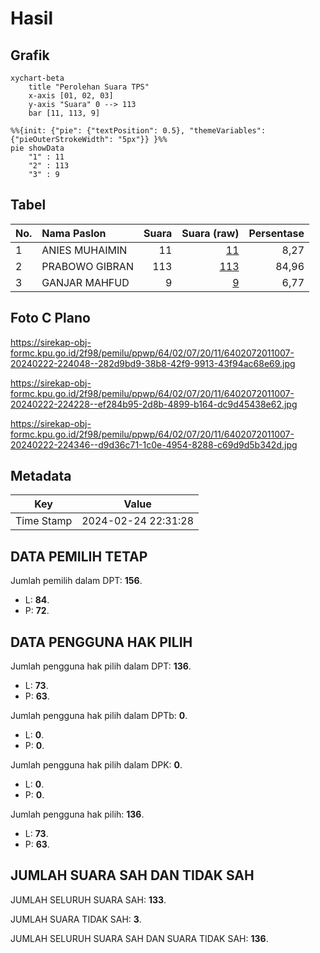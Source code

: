 # Hasil

## Grafik

```mermaid
xychart-beta
    title "Perolehan Suara TPS"
    x-axis [01, 02, 03]
    y-axis "Suara" 0 --> 113
    bar [11, 113, 9]
```

```mermaid
%%{init: {"pie": {"textPosition": 0.5}, "themeVariables": {"pieOuterStrokeWidth": "5px"}} }%%
pie showData
    "1" : 11
    "2" : 113
    "3" : 9
```

## Tabel

| No. | Nama Paslon    | Suara | Suara (raw) | Persentase |
|:--- |:-------------- | -----:| -----------:| ----------:|
| 1   | ANIES MUHAIMIN | 11    | [11][p-1]   | 8,27       |
| 2   | PRABOWO GIBRAN | 113   | [113][p-2]  | 84,96      |
| 3   | GANJAR MAHFUD  | 9     | [9][p-3]    | 6,77       |


[p-1]: https://github.com/gigit-pemilu/pemilu-2024-64-kalimantan-timur/blob/main/pilpres/hitung-suara/sub/64-kalimantan-timur/sub/02-kutai-kartanegara/sub/07-sebulu/sub/2011-sebulu-moderen/sub/007-tps/sub/paslon-1.txt
[p-2]: https://github.com/gigit-pemilu/pemilu-2024-64-kalimantan-timur/blob/main/pilpres/hitung-suara/sub/64-kalimantan-timur/sub/02-kutai-kartanegara/sub/07-sebulu/sub/2011-sebulu-moderen/sub/007-tps/sub/paslon-2.txt
[p-3]: https://github.com/gigit-pemilu/pemilu-2024-64-kalimantan-timur/blob/main/pilpres/hitung-suara/sub/64-kalimantan-timur/sub/02-kutai-kartanegara/sub/07-sebulu/sub/2011-sebulu-moderen/sub/007-tps/sub/paslon-3.txt

## Foto C Plano

https://sirekap-obj-formc.kpu.go.id/2f98/pemilu/ppwp/64/02/07/20/11/6402072011007-20240222-224048--282d9bd9-38b8-42f9-9913-43f94ac68e69.jpg

https://sirekap-obj-formc.kpu.go.id/2f98/pemilu/ppwp/64/02/07/20/11/6402072011007-20240222-224228--ef284b95-2d8b-4899-b164-dc9d45438e62.jpg

https://sirekap-obj-formc.kpu.go.id/2f98/pemilu/ppwp/64/02/07/20/11/6402072011007-20240222-224346--d9d36c71-1c0e-4954-8288-c69d9d5b342d.jpg


## Metadata

| Key        | Value               |
| ---------- | ------------------- |
| Time Stamp | 2024-02-24 22:31:28 |


## DATA PEMILIH TETAP

Jumlah pemilih dalam DPT: **156**.
 * L: **84**.
 * P: **72**.

## DATA PENGGUNA HAK PILIH

Jumlah pengguna hak pilih dalam DPT: **136**.
 * L: **73**.
 * P: **63**.

Jumlah pengguna hak pilih dalam DPTb: **0**.
 * L: **0**.
 * P: **0**.

Jumlah pengguna hak pilih dalam DPK: **0**.
 * L: **0**.
 * P: **0**.

Jumlah pengguna hak pilih: **136**.
 * L: **73**.
 * P: **63**.

## JUMLAH SUARA SAH DAN TIDAK SAH

JUMLAH SELURUH SUARA SAH: **133**.

JUMLAH SUARA TIDAK SAH: **3**.

JUMLAH SELURUH SUARA SAH DAN SUARA TIDAK SAH: **136**.


